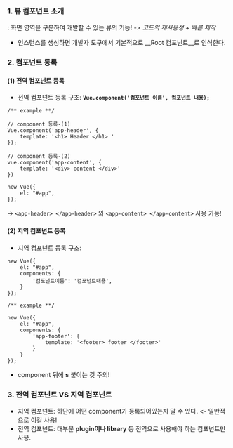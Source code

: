 ### 1. 뷰 컴포넌트 소개
: 화면 영역을 구분하여 개발할 수 있는 뷰의 기능! _-> 코드의 재사용성 + 빠른 제작_
- 인스턴스를 생성하면 개발자 도구에서 기본적으로 __Root 컴포넌트__로 인식한다. 

### 2. 컴포넌트 등록
#### (1) 전역 컴포넌트 등록
- 전역 컴포넌트 등록 구조: __`Vue.component('컴포넌트 이름', 컴포넌트 내용);`__

```
/** example **/

// component 등록-(1)
Vue.component('app-header', {
    template: '<h1> Header </h1> '
});

// component 등록-(2)
vue.component('app-content', {
    template: '<div> content </div>'
})

new Vue({
    el: "#app",
});
```
-> `<app-header> </app-header>` 와 `<app-content> </app-content>` 사용 가능!

#### (2) 지역 컴포넌트 등록
- 지역 컴포넌트 등록 구조: 
```
new Vue({ 
    el: "#app", 
    components: {
        '컴포넌트이름': '컴포넌트내용',
    }
});
```

```
/** example **/

new Vue({
    el: "#app",
    components: {
        'app-footer': {
            template: '<footer> footer </footer>'
        }
    }
});
```
- component 뒤에 __s__ 붙이는 것 주의!

### 3. 전역 컴포넌트 VS 지역 컴포넌트
- 지역 컴포넌트: 하단에 어떤 component가 등록되어있는지 알 수 있다. <- 일반적으로 이걸 사용!
- 전역 컴포넌트: 대부분 __plugin이나 library__ 등 전역으로 사용해야 하는 컴포넌트만 사용.


